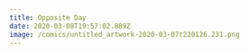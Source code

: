 ```yaml
---
title: Opposite Day
date: 2020-03-08T19:57:02.889Z
image: /comics/untitled_artwork-2020-03-07t220126.231.png
---
```

